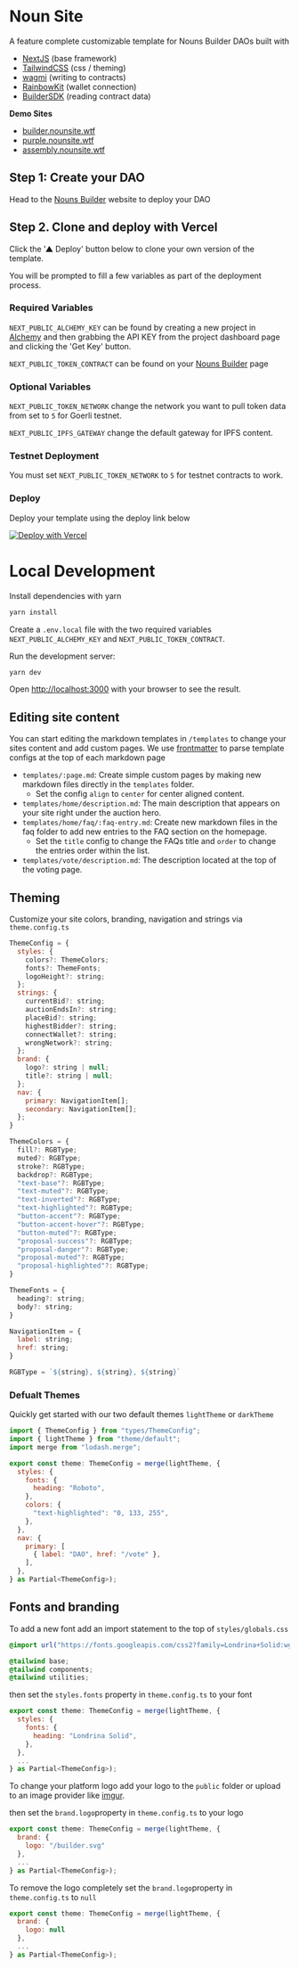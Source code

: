 # Noun Site

A feature complete customizable template for Nouns Builder DAOs built with

- [NextJS](https://nextjs.org/) (base framework)
- [TailwindCSS](https://tailwindcss.com/) (css / theming)
- [wagmi](https://wagmi.sh/) (writing to contracts)
- [RainbowKit](https://www.rainbowkit.com/) (wallet connection)
- [BuilderSDK](https://github.com/neokry/builder-sdk) (reading contract data)

**Demo Sites**

- [builder.nounsite.wtf](https://builder.nounsite.wtf/)
- [purple.nounsite.wtf](https://builder.nounsite.wtf/)
- [assembly.nounsite.wtf](https://builder.nounsite.wtf/)

## Step 1: Create your DAO

Head to the [Nouns Builder](https://nouns.build/) website to deploy your DAO

## Step 2. Clone and deploy with Vercel

Click the '▲ Deploy' button below to clone your own version of the template.

You will be prompted to fill a few variables as part of the deployment process.

### Required Variables

`NEXT_PUBLIC_ALCHEMY_KEY` can be found by creating a new project in [Alchemy](https://dashboard.alchemyapi.io/) and then grabbing the API KEY from the project dashboard page and clicking the 'Get Key' button.

`NEXT_PUBLIC_TOKEN_CONTRACT` can be found on your [Nouns Builder](https://nouns.build/) page

### Optional Variables

`NEXT_PUBLIC_TOKEN_NETWORK` change the network you want to pull token data from set to `5` for Goerli testnet.

`NEXT_PUBLIC_IPFS_GATEWAY` change the default gateway for IPFS content.

### Testnet Deployment

You must set `NEXT_PUBLIC_TOKEN_NETWORK` to `5` for testnet contracts to work.

### Deploy

Deploy your template using the deploy link below

[![Deploy with Vercel](https://vercel.com/button)](https://vercel.com/new/clone?repository-url=https%3A%2F%2Fgithub.com%2Fneokry%2Fnoun-site&env=NEXT_PUBLIC_ALCHEMY_KEY,NEXT_PUBLIC_TOKEN_CONTRACT)

# Local Development

Install dependencies with yarn

```bash
yarn install
```

Create a `.env.local` file with the two required variables `NEXT_PUBLIC_ALCHEMY_KEY` and `NEXT_PUBLIC_TOKEN_CONTRACT`.

Run the development server:

```bash
yarn dev
```

Open [http://localhost:3000](http://localhost:3000) with your browser to see the result.

## Editing site content

You can start editing the markdown templates in `/templates` to change your sites content and add custom pages.
We use [frontmatter](https://www.npmjs.com/package/front-matter) to parse template configs at the top of each markdown page

- `templates/:page.md`: Create simple custom pages by making new markdown files directly in the `templates` folder.
  - Set the config `align` to `center` for center aligned content.
- `templates/home/description.md`: The main description that appears on your site right under the auction hero.
- `templates/home/faq/:faq-entry.md`: Create new markdown files in the faq folder to add new entries to the FAQ section on the homepage.
  - Set the `title` config to change the FAQs title and `order` to change the entries order within the list.
- `templates/vote/description.md`: The description located at the top of the voting page.

## Theming

Customize your site colors, branding, navigation and strings via `theme.config.ts`

```javascript
ThemeConfig = {
  styles: {
    colors?: ThemeColors;
    fonts?: ThemeFonts;
    logoHeight?: string;
  };
  strings: {
    currentBid?: string;
    auctionEndsIn?: string;
    placeBid?: string;
    highestBidder?: string;
    connectWallet?: string;
    wrongNetwork?: string;
  };
  brand: {
    logo?: string | null;
    title?: string | null;
  };
  nav: {
    primary: NavigationItem[];
    secondary: NavigationItem[];
  };
}

ThemeColors = {
  fill?: RGBType;
  muted?: RGBType;
  stroke?: RGBType;
  backdrop?: RGBType;
  "text-base"?: RGBType;
  "text-muted"?: RGBType;
  "text-inverted"?: RGBType;
  "text-highlighted"?: RGBType;
  "button-accent"?: RGBType;
  "button-accent-hover"?: RGBType;
  "button-muted"?: RGBType;
  "proposal-success"?: RGBType;
  "proposal-danger"?: RGBType;
  "proposal-muted"?: RGBType;
  "proposal-highlighted"?: RGBType;
}

ThemeFonts = {
  heading?: string;
  body?: string;
}

NavigationItem = {
  label: string;
  href: string;
}

RGBType = `${string}, ${string}, ${string}`
```

### Defualt Themes

Quickly get started with our two default themes `lightTheme` or `darkTheme`

```javascript
import { ThemeConfig } from "types/ThemeConfig";
import { lightTheme } from "theme/default";
import merge from "lodash.merge";

export const theme: ThemeConfig = merge(lightTheme, {
  styles: {
    fonts: {
      heading: "Roboto",
    },
    colors: {
      "text-highlighted": "0, 133, 255",
    },
  },
  nav: {
    primary: [
      { label: "DAO", href: "/vote" },
    ],
  },
} as Partial<ThemeConfig>);
```

## Fonts and branding

To add a new font add an import statement to the top of `styles/globals.css`

```css
@import url("https://fonts.googleapis.com/css2?family=Londrina+Solid:wght@100;300;400;900&display=swap");

@tailwind base;
@tailwind components;
@tailwind utilities;
```

then set the `styles.fonts` property in `theme.config.ts` to your font

```javascript
export const theme: ThemeConfig = merge(lightTheme, {
  styles: {
    fonts: {
      heading: "Londrina Solid",
    },
  },
  ...
} as Partial<ThemeConfig>);
```

To change your platform logo add your logo to the `public` folder or upload to an image provider like [imgur](https://imgur.com/).

then set the `brand.logo`property in `theme.config.ts` to your logo

```javascript
export const theme: ThemeConfig = merge(lightTheme, {
  brand: {
    logo: "/builder.svg"
  },
  ...
} as Partial<ThemeConfig>);
```

To remove the logo completely set the `brand.logo`property in `theme.config.ts` to `null`

```javascript
export const theme: ThemeConfig = merge(lightTheme, {
  brand: {
    logo: null
  },
  ...
} as Partial<ThemeConfig>);
```
